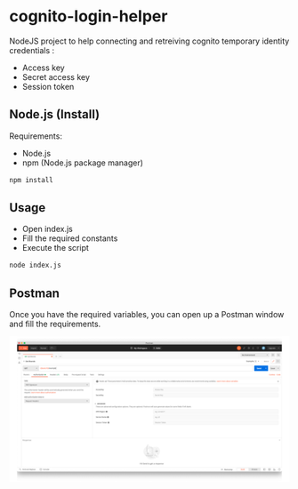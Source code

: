 # cognito-login-helper

NodeJS project to help connecting and retreiving cognito temporary identity credentials :

- Access key
- Secret access key
- Session token

## Node.js (Install)

Requirements:

- Node.js
- npm (Node.js package manager)

```bash
npm install
```

## Usage

- Open index.js
- Fill the required constants
- Execute the script

```bash
node index.js
```

## Postman

Once you have the required variables, you can open up a Postman window and fill the requirements.

![postman](images/postman.png)
